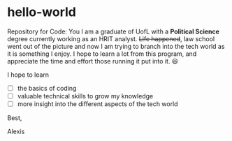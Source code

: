 
# hello-world

Repository for Code: You
I am a graduate of UofL with a **Political Science** degree currently working as an HRIT analyst. ~~Life happened~~, law school went out of the picture and now I am trying to branch into the tech world as it is something I enjoy. I hope to learn a lot from this program, and appreciate the time and effort those running it put into it. :smiley: 

I hope to learn 
- [ ] the basics of coding
- [ ] valuable technical skills to grow my knowledge
- [ ] more insight into the different aspects of the tech world

Best,

Alexis 
